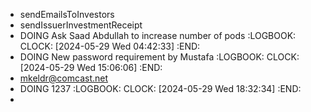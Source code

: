 - sendEmailsToInvestors
- sendIssuerInvestmentReceipt
- DOING Ask Saad Abdullah to increase number of pods
  :LOGBOOK:
  CLOCK: [2024-05-29 Wed 04:42:33]
  :END:
- DOING New password requirement by Mustafa
  :LOGBOOK:
  CLOCK: [2024-05-29 Wed 15:06:06]
  :END:
- mkeldr@comcast.net
- DOING 1237
  :LOGBOOK:
  CLOCK: [2024-05-29 Wed 18:32:34]
  :END:
-